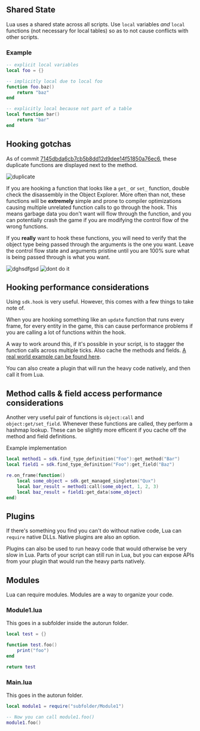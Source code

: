 ## Shared State
Lua uses a shared state across all scripts. Use `local` variables *and* `local` functions (not necessary for local tables) so as to not cause conflicts with other scripts.

### Example
```lua
-- explicit local variables
local foo = {}

-- implicitly local due to local foo
function foo.baz()
    return "baz"
end

-- explicitly local because not part of a table
local function bar()
    return "bar"
end
```

## Hooking gotchas
As of commit [7145dbda6cb7cb5b8dd12d9dee14f51850a76ec6](https://github.com/praydog/REFramework/commit/7145dbda6cb7cb5b8dd12d9dee14f51850a76ec6), these duplicate functions are displayed next to the method.

![duplicate](https://user-images.githubusercontent.com/2909949/185234701-b58f3ae1-1bf1-400f-8f21-de9c358492bc.png)


If you are hooking a function that looks like a `get_` or `set_` function, double check the disassembly in the Object Explorer. More often than not, these functions will be **extremely** simple and prone to compiler optimizations causing multiple unrelated function calls to go through the hook. This means garbage data you don't want will flow through the function, and you can potentially crash the game if you are modifying the control flow of the wrong functions.

If you **really** want to hook these functions, you will need to verify that the object type being passed through the arguments is the one you want. Leave the control flow state and arguments pristine until you are 100% sure what is being passed through is what you want.

![dghsdfgsd](https://user-images.githubusercontent.com/2909949/178127784-2f5103df-6959-4150-8fc4-b1d7713b875a.png)
![dont do it](https://user-images.githubusercontent.com/2909949/178127840-af14513c-30f5-4f88-8268-2ec963b4b24e.png)

## Hooking performance considerations
Using `sdk.hook` is very useful. However, this comes with a few things to take note of.

When you are hooking something like an `update` function that runs every frame, for every entity in the game, this can cause performance problems if you are calling a lot of functions within the hook.

A way to work around this, if it's possible in your script, is to stagger the function calls across multiple ticks. Also cache the methods and fields. [A real world example can be found here](https://github.com/GreenComfyTea/MHR-Overlay/pull/19).

You can also create a plugin that will run the heavy code natively, and then call it from Lua.

## Method calls & field access performance considerations
Another very useful pair of functions is `object:call` and `object:get/set_field`. Whenever these functions are called, they perform a hashmap lookup. These can be slightly more efficent if you cache off the method and field definitions.

Example implementation
```lua
local method1 = sdk.find_type_definition("Foo"):get_method("Bar")
local field1 = sdk.find_type_definition("Foo"):get_field("Baz")

re.on_frame(function()
    local some_object = sdk.get_managed_singleton("Qux")
    local bar_result = method1:call(some_object, 1, 2, 3)
    local baz_result = field1:get_data(some_object)
end)
```

## Plugins
If there's something you find you can't do without native code, Lua can `require` native DLLs. Native plugins are also an option.

Plugins can also be used to run heavy code that would otherwise be very slow in Lua. Parts of your script can still run in Lua, but you can expose APIs from your plugin that would run the heavy parts natively.

## Modules
Lua can require modules. Modules are a way to organize your code.

### Module1.lua
This goes in a subfolder inside the autorun folder.

```lua
local test = {}

function test.foo()
    print("foo")
end

return test
```

### Main.lua
This goes in the autorun folder.

```lua
local module1 = require("subfolder/Module1")

-- Now you can call module1.foo()
module1.foo()
```
